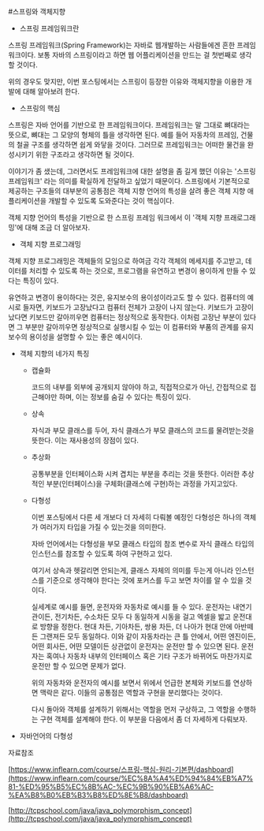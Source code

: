 #스프링와 객체지향

- 스프링 프레임워크란

스프링 프레임워크(Spring Framework)는 자바로 웹개발하는 사람들에겐 흔한 프레임워크이다. 보통 자바의 스프링이라고 하면 웹 어플리케이션을 만드는 걸 첫번째로 생각할 것이다.

위의 경우도 맞지만, 이번 포스팅에서는 스프링이 등장한 이유와 객체지향을 이용한 개발에 대해 알아보려 한다.

- 스프링의 핵심

스프링은 자바 언어를 기반으로 한 프레임워크이다. 프레임워크는 말 그대로 뼈대라는 뜻으로, 뼈대는 그 모양의 형체의 틀을 생각하면 된다. 예를 들어 자동차의 프레임, 건물의 철골 구조를 생각하면 쉽게 와닿을 것이다. 그러므로 프레임워크는 어떠한 물건을 완성시키기 위한 구조라고 생각하면 될 것이다.

이야기가 좀 샜는데, 그러면서도 프레임워크에 대한 설명을 좀 길게 했던 이유는 '스프링 프레임워크' 라는 의미를 확실하게 전달하고 싶었기 때문이다. 스프링에서 기본적으로 제공하는 구조들의 대부분의 공통점은 객체 지향 언어의 특성을 살려 좋은 객체 지향 애플리케이션을 개발할 수 있도록 도와준다는 것이 핵심이다.

객체 지향 언어의 특성을 기반으로 한 스프링 프레임 워크에서 이 '객체 지향 프래로그래밍'에 대해 조금 더 알아보자.

- 객체 지향 프로그래밍

객체 지향 프로그래밍은 객체들의 모임으로 하여금 각각 객체의 메세지를 주고받고, 데이터를 처리할 수 있도록 하는 것으로, 프로그램을 유연하고 변경이 용이하게 만들 수 있다는 특징이 있다.

유연하고 변경이 용이하다는 것은, 유지보수의 용이성이라고도 할 수 있다. 컴퓨터의 예시로 들자면, 키보드가 고장났다고 컴퓨터 전체가 고장이 나지 않는다. 키보드가 고장이 났다면 키보드만 갈아끼우면 컴퓨터는 정상적으로 동작한다. 이처럼 고장난 부분이 있다면 그 부분만 갈아끼우면 정상적으로 실행시킬 수 있는 이 컴퓨터와 부품의 관계를 유지보수의 용이성을 설명할 수 있는 좋은 예시이다.
- 객체 지향의 네가지 특징
    - 캡슐화

      코드의 내부를 외부에 공개되지 않아야 하고, 직접적으로가 아닌, 간접적으로 접근해야만 하며, 이는 정보를 숨길 수 있다는 특징이 있다.

    - 상속

      자식과 부모 클래스를 두어, 자식 클래스가 부모 클래스의 코드를 물려받는것을 뜻한다. 이는 재사용성의 장점이 있다.

    - 추상화

      공통부분을 인터페이스화 시켜 겹치는 부분을 추리는 것을 뜻한다. 이러한 추상적인 부분(인터페이스)을 구체화(클래스에 구현)하는 과정을 가지고있다.

    - 다형성

      이번 포스팅에서 다른 세 개보다 더 자세히 다뤄볼 예정인 다형성은 하나의 객체가 여러가지 타입을 가질 수 있는것을 의미한다.

      자바 언어에서는 다형성을 부모 클래스 타입의 참조 변수로 자식 클래스 타입의 인스턴스를 참조할 수 있도록 하여 구현하고 있다.

      여기서 상속과 헷갈리면 안되는게, 클래스 자체의 의미를 두는게 아니라 인스턴스를 기준으로 생각해야 한다는 것에 포커스를 두고 보면 차이를 알 수 있을 것이다.

      실세계로 예시를 들면, 운전자와 자동차로 예시를 들 수 있다. 운전자는 내연기관이든, 전기차든, 수소차든 모두 다 동일하게 시동을 걸고 엑셀을 밟고 운전대로 방향을 정한다. 현대 차든, 기아차든, 쌍용 차든, 더 나아가 현대 안에 아반떼든 그랜져든 모두 동일하다. 이와 같이 자동차라는 큰 틀 안에서, 어떤 엔진이든, 어떤 회사든, 어떤 모델이든 상관없이 운전자는 운전만 할 수 있으면 된다. 운전자는 혹여나 자동차 내부의 인터페이스 혹은 기타 구조가 바뀌어도 마찬가지로 운전만 할 수 있으면 문제가 없다.

      위의 자동차와 운전자의 예시를 보면서 위에서 언급한 본체와 키보드를 연상하면 맥락은 같다. 이들의 공통점은 역할과 구현을 분리했다는 것이다.

      다시 돌아와 객체를 설계하기 위해서는 역할을 먼저 구상하고, 그 역할을 수행하는 구현 객체를 설계해야 한다. 이 부분을 다음에서 좀 더 자세하게 다뤄보자.

- 자바언어의 다형성

자료참조

[https://www.inflearn.com/course/스프링-핵심-원리-기본편/dashboard](https://www.inflearn.com/course/%EC%8A%A4%ED%94%84%EB%A7%81-%ED%95%B5%EC%8B%AC-%EC%9B%90%EB%A6%AC-%EA%B8%B0%EB%B3%B8%ED%8E%B8/dashboard)

[http://tcpschool.com/java/java_polymorphism_concept](http://tcpschool.com/java/java_polymorphism_concept)